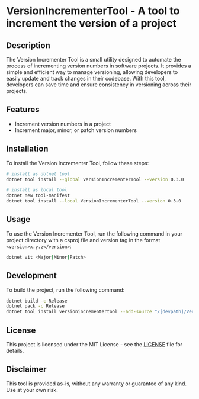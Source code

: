 # VersionIncrementerTool - A tool to increment the version of a project

## Description
The Version Incrementer Tool is a small utility designed to automate the process of incrementing version numbers in software projects. It provides a simple and efficient way to manage versioning, allowing developers to easily update and track changes in their codebase. With this tool, developers can save time and ensure consistency in versioning across their projects.

## Features

- Increment version numbers in a project
- Increment major, minor, or patch version numbers

## Installation

To install the Version Incrementer Tool, follow these steps:

``` zsh
# install as dotnet tool
dotnet tool install --global VersionIncrementerTool --version 0.3.0

# install as local tool
dotnet new tool-manifest
dotnet tool install --local VersionIncrementerTool --version 0.3.0
```

## Usage

To use the Version Incrementer Tool, run the following command in your project directory with a csproj file and version tag in the format `<version>x.y.z</version>`:

``` zsh
dotnet vit <Major|Minor|Patch>
```

## Development

To build the project, run the following command:
``` zsh
dotnet build -c Release
dotnet pack -c Release
dotnet tool install versionincrementertool --add-source "/[devpath]/VersionIncrementerTool/src/nupkg/"
```

## License

This project is licensed under the MIT License - see the [LICENSE](LICENSE.md) file for details.

## Disclaimer

This tool is provided as-is, without any warranty or guarantee of any kind. Use at your own risk.
